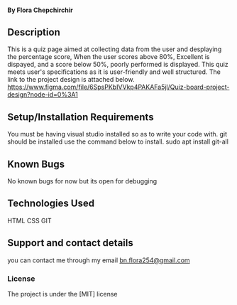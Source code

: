 #### By Flora Chepchirchir
## Description
This is a quiz page aimed at collecting data from the user and desplaying the percentage score,
When the user scores above 80%, Excellent is dispayed, and a score below 50%, poorly performed is displayed. This quiz meets user's specifications as it is user-friendly and well structured.
The link to the project design is attached below.
https://www.figma.com/file/6SpsPKbIVVkp4PAKAFa5jl/Quiz-board-project-design?node-id=0%3A1

## Setup/Installation Requirements
You must be having visual studio installed so as to write your code with.
git should be installed
use the command below to install.
sudo apt install git-all
## Known Bugs
No known bugs for now but its open for debugging
## Technologies Used
HTML
CSS
GIT
## Support and contact details
you can contact me through my email 
bn.flora254@gmail.com
### License
The project is under the [MIT] license